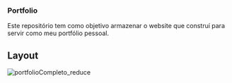 ### Portfolio
Este repositório tem como objetivo armazenar o website que construí para servir como meu portfólio pessoal.


## Layout
![portfolioCompleto_reduce](https://user-images.githubusercontent.com/95611970/187811091-48bf978d-bb13-401f-a587-a7076c86503d.jpg)
